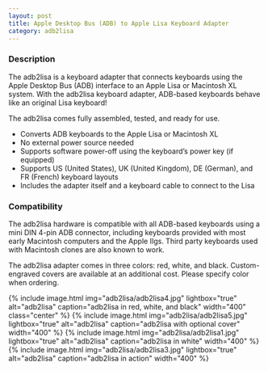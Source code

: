 ```yaml
---
layout: post
title: Apple Desktop Bus (ADB) to Apple Lisa Keyboard Adapter
category: adb2lisa
---
```


### Description

The adb2lisa is a keyboard adapter that connects keyboards using the Apple Desktop Bus (ADB) interface to an Apple Lisa or Macintosh XL system. With the adb2lisa keyboard adapter, ADB-based keyboards behave like an original Lisa keyboard!

The adb2lisa comes fully assembled, tested, and ready for use.

- Converts ADB keyboards to the Apple Lisa or Macintosh XL
- No external power source needed
- Supports software power-off using the keyboard’s power key (if equipped)
- Supports US (United States), UK (United Kingdom), DE (German), and FR (French) keyboard layouts
- Includes the adapter itself and a keyboard cable to connect to the Lisa

### Compatibility

The adb2lisa hardware is compatible with all ADB-based keyboards using a mini DIN 4-pin ADB connector, including keyboards provided with most early Macintosh computers and the Apple IIgs. Third party keyboards used with Macintosh clones are also known to work.


The adb2lisa adapter comes in three colors: red, white, and black. Custom-engraved covers are available at an additional cost. Please specify color when ordering.

{% include image.html img="adb2lisa/adb2lisa4.jpg" lightbox="true" alt="adb2lisa" caption="adb2lisa in red, white, and black" width="400" class="center" %}
{% include image.html img="adb2lisa/adb2lisa5.jpg" lightbox="true" alt="adb2lisa" caption="adb2lisa with optional cover" width="400" %}
{% include image.html img="adb2lisa/adb2lisa1.jpg" lightbox="true" alt="adb2lisa" caption="adb2lisa in white" width="400" %}
{% include image.html img="adb2lisa/adb2lisa3.jpg" lightbox="true" alt="adb2lisa" caption="adb2lisa in action" width="400" %}
